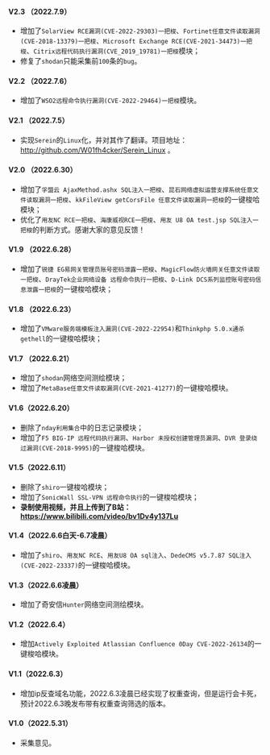 ####  V2.3 （2022.7.9）

- 增加了`SolarView RCE漏洞(CVE-2022-29303)一把梭`、`Fortinet任意文件读取漏洞(CVE-2018-13379)一把梭`、`Microsoft Exchange RCE(CVE-2021-34473)一把梭`、`Citrix远程代码执行漏洞(CVE_2019_19781)一把梭`模块；
- 修复了`shodan`只能采集前`100`条的`bug`。

####  V2.2 （2022.7.6）

- 增加了`WSO2远程命令执行漏洞(CVE-2022-29464)一把梭`模块。
####  V2.1 （2022.7.5）  
- 实现`Serein`的`Linux`化，并对其作了翻译。项目地址：http://github.com/W01fh4cker/Serein_Linux 。
####  V2.0 （2022.6.30）

- 增加了`孚盟云 AjaxMethod.ashx SQL注入一把梭`、`昆石网络虚拟运营支撑系统任意文件读取漏洞一把梭`、`kkFileView getCorsFile 任意文件读取漏洞一把梭`的一键梭哈模块；
- 优化了`用友NC RCE一把梭`、`海康威视RCE一把梭`、`用友 U8 OA test.jsp SQL注入一把梭`的判断方式。感谢大家的意见反馈！

####  V1.9 （2022.6.28）

- 增加了`锐捷 EG易网关管理员账号密码泄露一把梭`、`MagicFlow防火墙网关任意文件读取一把梭`、`DrayTek企业网络设备 远程命令执行一把梭`、`D-Link DCS系列监控账号密码信息泄露一把梭`的一键梭哈模块；

####  V1.8 （2022.6.23）

- 增加了`VMware服务端模板注入漏洞(CVE-2022-22954)`和`Thinkphp 5.0.x通杀gethell`的一键梭哈模块；

#### V1.7 （2022.6.21）

- 增加了`shodan`网络空间测绘模块；
- 增加了`MetaBase任意文件读取漏洞(CVE-2021-41277)`的一键梭哈模块。

####  V1.6（2022.6.20）

- 删除了`nday利用集合`中的日志记录模块；
- 增加了`F5 BIG-IP 远程代码执行漏洞`、`Harbor 未授权创建管理员漏洞`、`DVR 登录绕过漏洞(CVE-2018-9995)`的一键梭哈模块。

####  V1.5（2022.6.11）

- 删除了`shiro`一键梭哈模块；
- 增加了`SonicWall SSL-VPN 远程命令执行`的一键梭哈模块；
- **录制使用视频，并且上传到了B站：https://www.bilibili.com/video/bv1Dv4y137Lu** 

####  V1.4（2022.6.6白天-6.7凌晨）

- 增加了`shiro`、`用友NC RCE`、`用友U8 OA sql注入`、`DedeCMS v5.7.87 SQL注入(CVE-2022-23337)`的一键梭哈模块。

####  V1.3（2022.6.6凌晨）

- 增加了奇安信`Hunter`网络空间测绘模块。 

####  V1.2（2022.6.4）

- 增加`Actively Exploited Atlassian Confluence 0Day CVE-2022-26134`的一键梭哈模块。

####  V1.1（2022.6.3）

- 增加ip反查域名功能，2022.6.3凌晨已经实现了权重查询，但是运行会卡死，预计2022.6.3晚发布带有权重查询筛选的版本。

####  V1.0（2022.5.31）

- 采集意见。
